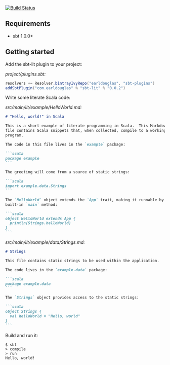 [![Build Status](https://travis-ci.org/earldouglas/sbt-lit.svg?branch=master)](https://travis-ci.org/earldouglas/sbt-lit)

## Requirements

* sbt 1.0.0+

## Getting started

Add the sbt-lit plugin to your project:

*project/plugins.sbt:*

```scala
resolvers += Resolver.bintrayIvyRepo("earldouglas", "sbt-plugins")
addSbtPlugin("com.earldouglas" % "sbt-lit" % "0.0.2")
```

Write some literate Scala code:

*src/main/lit/example/HelloWorld.md:*

````markdown
# "Hello, world!" in Scala

This is a short example of literate programming in Scala.  This Markdown
file contains Scala snippets that, when collected, compile to a working
program.

The code in this file lives in the `example` package:

```scala
package example
```

The greeting will come from a source of static strings:

```scala
import example.data.Strings
```

The `HelloWorld` object extends the `App` trait, making it runnable by a
built-in `main` method:

```scala
object HelloWorld extends App {
  println(Strings.helloWorld)
}
```
````

*src/main/lit/example/data/Strings.md:*

````markdown
# Strings

This file contains static strings to be used within the application.

The code lives in the `example.data` package:

```scala
package example.data
```

The `Strings` object provides access to the static strings:

```scala
object Strings {
  val helloWorld = "Hello, world"
}
```
````

Build and run it:

```
$ sbt
> compile
> run
Hello, world!
```
